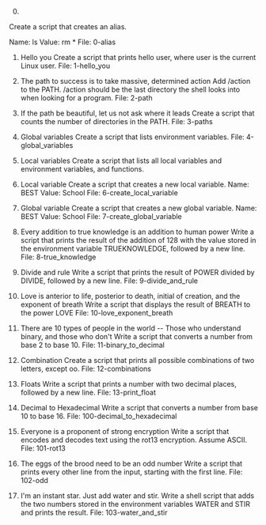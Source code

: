 0. <o>
Create a script that creates an alias.

Name: ls
Value: rm *
File: 0-alias
   
1. Hello you
Create a script that prints hello user, where user is the current Linux user.
File: 1-hello_you
   
2. The path to success is to take massive, determined action
Add /action to the PATH. /action should be the last directory the shell looks into when looking for a program.
File: 2-path
   
3. If the path be beautiful, let us not ask where it leads
Create a script that counts the number of directories in the PATH.
File: 3-paths
   
4. Global variables
Create a script that lists environment variables.
File: 4-global_variables
   
5. Local variables
Create a script that lists all local variables and environment variables, and functions.
   
6. Local variable
Create a script that creates a new local variable.
Name: BEST
Value: School
File: 6-create_local_variable
   
7. Global variable
Create a script that creates a new global variable.
Name: BEST
Value: School
File: 7-create_global_variable
   
8. Every addition to true knowledge is an addition to human power
Write a script that prints the result of the addition of 128 with the value stored in the environment variable TRUEKNOWLEDGE, followed by a new line.
File: 8-true_knowledge
   
9. Divide and rule
Write a script that prints the result of POWER divided by DIVIDE, followed by a new line.
File: 9-divide_and_rule
   
10. Love is anterior to life, posterior to death, initial of creation, and the exponent of breath
Write a script that displays the result of BREATH to the power LOVE
File: 10-love_exponent_breath
   
11. There are 10 types of people in the world -- Those who understand binary, and those who don't
Write a script that converts a number from base 2 to base 10.
File: 11-binary_to_decimal
   
12. Combination
Create a script that prints all possible combinations of two letters, except oo.
File: 12-combinations
   
13. Floats
Write a script that prints a number with two decimal places, followed by a new line.
File: 13-print_float

14. Decimal to Hexadecimal
Write a script that converts a number from base 10 to base 16.
File: 100-decimal_to_hexadecimal
   
15. Everyone is a proponent of strong encryption
Write a script that encodes and decodes text using the rot13 encryption. Assume ASCII.
File: 101-rot13
   
16. The eggs of the brood need to be an odd number
Write a script that prints every other line from the input, starting with the first line.
File: 102-odd
   
17. I'm an instant star. Just add water and stir.
Write a shell script that adds the two numbers stored in the environment variables WATER and STIR and prints the result.
File: 103-water_and_stir

